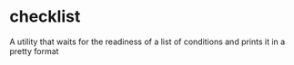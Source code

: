 # checklist
A utility that waits for the readiness of a list of conditions and prints it in a pretty format
